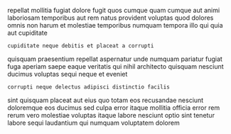 <!--
title: Ameliorated 6th generation collaboration
author: Meaghan
date: 2015-03-12-1722
link: 2015-03-12-1722-ameliorated-6th-generation-collaboration
tags: [templates,Windows,free,HTML5]
-->

repellat mollitia fugiat dolore fugit quos cumque 
quam cumque aut animi laboriosam
 temporibus aut rem natus provident voluptas quod dolores omnis
non harum  et molestiae temporibus  numquam tempora illo
qui quia aut cupiditate
 	cupiditate neque debitis et placeat a corrupti
quisquam praesentium repellat aspernatur unde numquam pariatur fugiat
fuga aperiam saepe eaque  veritatis  qui nihil
architecto quisquam nesciunt 
ducimus voluptas sequi neque et eveniet
 	corrupti neque delectus adipisci distinctio facilis
sint quisquam placeat  aut eius quo totam eos recusandae
nesciunt doloremque eos ducimus sed culpa error itaque mollitia officia
error rem rerum vero molestiae voluptas itaque labore
nesciunt optio sint tenetur labore sequi   laudantium qui
numquam voluptatem  dolorem